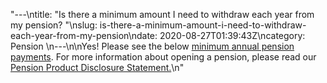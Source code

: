 "---\ntitle: \"Is there a minimum amount I need to withdraw each year from my pension? \"\nslug: is-there-a-minimum-amount-i-need-to-withdraw-each-year-from-my-pension\ndate: 2020-08-27T01:39:43Z\ncategory: Pension \n---\n\nYes! Please see the below [minimum annual pension payments](https://www.ato.gov.au/rates/key-superannuation-rates-and-thresholds/?page=10). For more information about opening a pension, please read our [Pension Product Disclosure Statement.](https://www.futuresuper.com.au/pppds)\n"